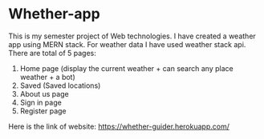 # Whether-app

This is my semester project of Web technologies. 
I have created a weather app using MERN stack. 
For weather data I have used weather stack api.
There are total of 5 pages:
1. Home page (display the current weather + can search any place weather + a bot)
2. Saved (Saved locations)
3. About us page
4. Sign in page
5. Register page

Here is the link of website: https://whether-guider.herokuapp.com/
